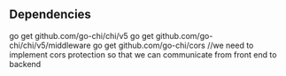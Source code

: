 ## Dependencies
go get github.com/go-chi/chi/v5
go get github.com/go-chi/chi/v5/middleware
go get github.com/go-chi/cors   //we need to implement cors protection so that we can communicate from front end to backend